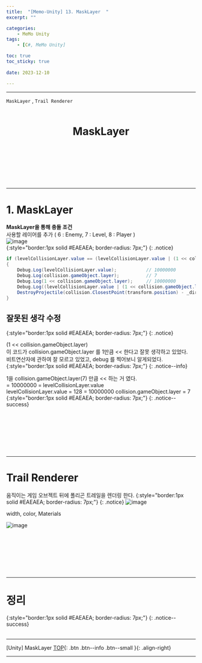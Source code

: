 ```yaml
---
title:  "[Memo-Unity] 13. MaskLayer  "
excerpt: ""

categories:
    - MeMo Unity
tags:
    - [C#, MeMo Unity]

toc: true
toc_sticky: true
 
date: 2023-12-10

---
```

- - -

`MaskLayer` , `Trail Renderer` 
<BR><BR>

<center><H1>  MaskLayer  </H1></center>

<br><br><br><br><br><br>
- - - 

# 1. MaskLayer
**MaskLayer을 통해 충돌 조건**  
사용할 레이어를 추가 ( 6 : Enemy, 7 : Level, 8 : Player )  
![image](https://github.com/levell1/levell1.github.io/assets/96651722/8993280d-ba3c-4640-a218-20c99c2f5d9b)  
{:style="border:1px solid #EAEAEA; border-radius: 7px;"}
{: .notice}  

<div class="notice--primary" markdown="1"> 

```c#
if (levelCollisionLayer.value == (levelCollisionLayer.value | (1 << collision.gameObject.layer)))
{
    Debug.Log(levelCollisionLayer.value);           // 10000000
    Debug.Log(collision.gameObject.layer);          // 7
    Debug.Log(1 << collision.gameObject.layer);     // 10000000
    Debug.Log((levelCollisionLayer.value | (1 << collision.gameObject.layer)));
    DestroyProjectile(collision.ClosestPoint(transform.position) - _direction * .2f, fxOnDestory);
}
```
</div>

## 잘못된 생각 수정


{:style="border:1px solid #EAEAEA; border-radius: 7px;"}
{: .notice} 

(1 << collision.gameObject.layer)  
이 코드가 collision.gameObject.layer 를 1만큼 << 한다고 잘못 생각하고 있었다.   
비트연산자에 관하여 잘 모르고 있었고, debug 를 찍어보니 알게되었다.    
{:style="border:1px solid #EAEAEA; border-radius: 7px;"}
{: .notice--info}   

1을 collision.gameObject.layer(7) 만큼 << 하는 거 였다.   
= 10000000 = levelCollisionLayer.value  
levelCollisionLayer.value = 128 = 10000000
collision.gameObject.layer = 7
{:style="border:1px solid #EAEAEA; border-radius: 7px;"}
{: .notice--success}   


<br><br><br><br><br><br>
- - - 

# Trail Renderer
움직이는 게임 오브젝트 뒤에 폴리곤 트레일을 렌더링 한다.
{:style="border:1px solid #EAEAEA; border-radius: 7px;"}
{: .notice} 
![image](https://github.com/levell1/levell1.github.io/assets/96651722/7167ab07-416b-4fb8-965d-b89ab6ccd601)  

width, color, Materials

![image](https://github.com/levell1/levell1.github.io/assets/96651722/8f203ed1-53d5-4bf3-b21d-3769f35c1b05)  

<br><br><br><br><br><br>
- - - 

# 정리  

{:style="border:1px solid #EAEAEA; border-radius: 7px;"}
{: .notice--success}
<br><br>
- - - 

[Unity] MaskLayer
[TOP](#){: .btn .btn--info .btn--small }{: .align-right}
<br>
- - -
